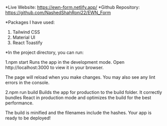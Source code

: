 *Live Website: https://ewn-form.netlify.app/
*Github Repository: https://github.com/NashedShahRoni22/EWN_Form

*Packages I have used:
1. Tailwind CSS
2. Material UI
3. React Toastify 

*In the project directory, you can run:

1.npm start
Runs the app in the development mode.
Open http://localhost:3000 to view it in your browser.

The page will reload when you make changes.
You may also see any lint errors in the console.

2.npm run build
Builds the app for production to the build folder.
It correctly bundles React in production mode and optimizes the build for the best performance.

The build is minified and the filenames include the hashes.
Your app is ready to be deployed!